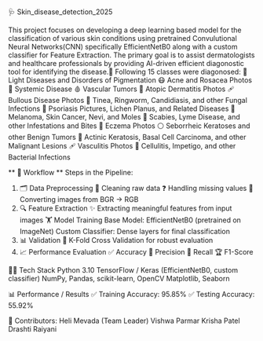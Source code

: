 🩺 Skin_disease_detection_2025

This project focuses on developing a deep learning based model for the classification of various skin conditions using pretrained Convulutional Neural Networks(CNN) specifically EfficientNetB0 along with a custom classifier for Feature Extraction. The primary goal is to assist dermatologists and healthcare professionals by providing AI-driven efficient diagonostic tool for identifying the disease.🤖
Following 15 classes were diagonosed:
    🌟 Light Diseases and Disorders of Pigmentation
    😷 Acne and Rosacea Photos
    🧬 Systemic Disease
    🩸 Vascular Tumors
    🌿 Atopic Dermatitis Photos
    🩹 Bullous Disease Photos
    🍄 Tinea, Ringworm, Candidiasis, and other Fungal Infections
    🔴 Psoriasis Pictures, Lichen Planus, and Related Diseases
    🧪 Melanoma, Skin Cancer, Nevi, and Moles
    🐛 Scabies, Lyme Disease, and other Infestations and Bites
    🧴 Eczema Photos
    ⚪ Seborrheic Keratoses and other Benign Tumors
    🔬 Actinic Keratosis, Basal Cell Carcinoma, and other Malignant Lesions
    🩹 Vasculitis Photos
    🦠 Cellulitis, Impetigo, and other Bacterial Infections
  
** 🔄 Workflow **
Steps in the Pipeline:
1) 🗂 Data Preprocessing
      🧹 Cleaning raw data
      ❓ Handling missing values
      🔄 Converting images from BGR → RGB
2) 🔍 Feature Extraction
      ✨ Extracting meaningful features from input images
      🏋️ Model Training
      Base Model: EfficientNetB0 (pretrained on ImageNet)
      Custom Classifier: Dense layers for final classification
3) 📊 Validation
    🔁 K-Fold Cross Validation for robust evaluation
4) 📈 Performance Evaluation
    ✅ Accuracy
    🎯 Precision
    🔁 Recall
    🏆 F1-Score
   
🧑‍💻 Tech Stack
      Python 3.10
      TensorFlow / Keras (EfficientNetB0, custom classifier)
      NumPy, Pandas, scikit-learn, OpenCV
      Matplotlib, Seaborn

📊 Performance / Results
✅ Training Accuracy: 95.85%
✅ Testing Accuracy: 55.92%

🤝 Contributors:
      Heli Mevada (Team Leader)
      Vishwa Parmar
      Krisha Patel
      Drashti Raiyani
